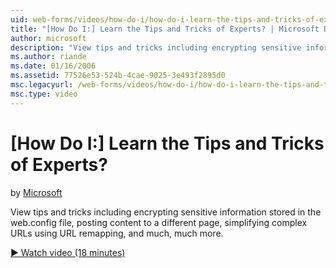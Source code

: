 ```yaml
---
uid: web-forms/videos/how-do-i/how-do-i-learn-the-tips-and-tricks-of-experts
title: "[How Do I:] Learn the Tips and Tricks of Experts? | Microsoft Docs"
author: microsoft
description: "View tips and tricks including encrypting sensitive information stored in the web.config file, posting content to a different page, simplifying complex URLs..."
ms.author: riande
ms.date: 01/16/2006
ms.assetid: 77526e53-524b-4cae-9025-3e493f2895d0
msc.legacyurl: /web-forms/videos/how-do-i/how-do-i-learn-the-tips-and-tricks-of-experts
msc.type: video
---
```

# [How Do I:] Learn the Tips and Tricks of Experts?

by [Microsoft](https://github.com/microsoft)

View tips and tricks including encrypting sensitive information stored in the web.config file, posting content to a different page, simplifying complex URLs using URL remapping, and much, much more.

[&#9654; Watch video (18 minutes)](https://channel9.msdn.com/Blogs/ASP-NET-Site-Videos/how-do-i-learn-the-tips-and-tricks-of-experts)
